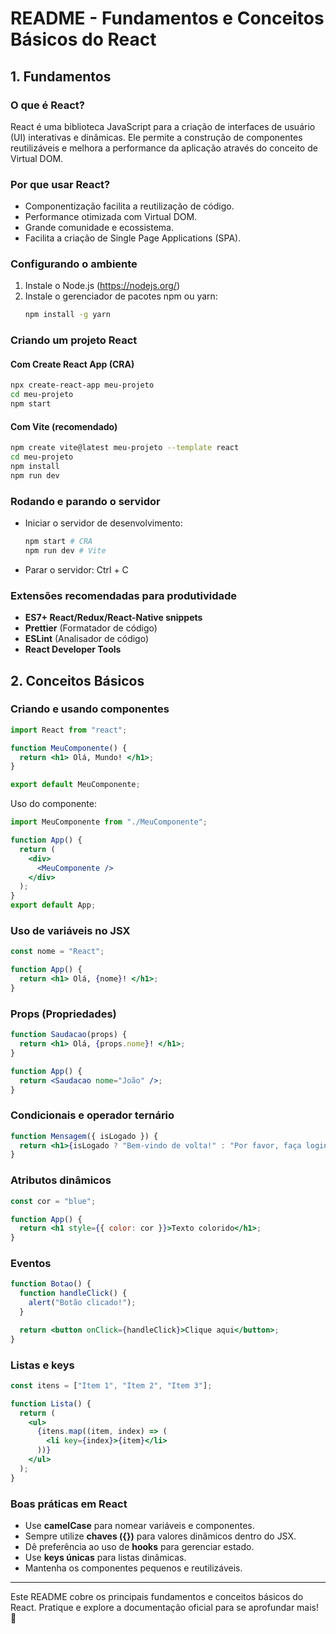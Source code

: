 # README - Fundamentos e Conceitos Básicos do React

## 1. Fundamentos

### O que é React?

React é uma biblioteca JavaScript para a criação de interfaces de usuário (UI) interativas e dinâmicas. Ele permite a construção de componentes reutilizáveis e melhora a performance da aplicação através do conceito de Virtual DOM.

### Por que usar React?

- Componentização facilita a reutilização de código.
- Performance otimizada com Virtual DOM.
- Grande comunidade e ecossistema.
- Facilita a criação de Single Page Applications (SPA).

### Configurando o ambiente

1. Instale o Node.js (https://nodejs.org/)
2. Instale o gerenciador de pacotes npm ou yarn:
   ```sh
   npm install -g yarn
   ```

### Criando um projeto React

#### Com Create React App (CRA)

```sh
npx create-react-app meu-projeto
cd meu-projeto
npm start
```

#### Com Vite (recomendado)

```sh
npm create vite@latest meu-projeto --template react
cd meu-projeto
npm install
npm run dev
```

### Rodando e parando o servidor

- Iniciar o servidor de desenvolvimento:
  ```sh
  npm start # CRA
  npm run dev # Vite
  ```
- Parar o servidor: Ctrl + C

### Extensões recomendadas para produtividade

- **ES7+ React/Redux/React-Native snippets**
- **Prettier** (Formatador de código)
- **ESLint** (Analisador de código)
- **React Developer Tools**

## 2. Conceitos Básicos

### Criando e usando componentes

```jsx
import React from "react";

function MeuComponente() {
  return <h1> Olá, Mundo! </h1>;
}

export default MeuComponente;
```

Uso do componente:

```jsx
import MeuComponente from "./MeuComponente";

function App() {
  return (
    <div>
      <MeuComponente />
    </div>
  );
}
export default App;
```

### Uso de variáveis no JSX

```jsx
const nome = "React";

function App() {
  return <h1> Olá, {nome}! </h1>;
}
```

### Props (Propriedades)

```jsx
function Saudacao(props) {
  return <h1> Olá, {props.nome}! </h1>;
}

function App() {
  return <Saudacao nome="João" />;
}
```

### Condicionais e operador ternário

```jsx
function Mensagem({ isLogado }) {
  return <h1>{isLogado ? "Bem-vindo de volta!" : "Por favor, faça login."}</h1>;
}
```

### Atributos dinâmicos

```jsx
const cor = "blue";

function App() {
  return <h1 style={{ color: cor }}>Texto colorido</h1>;
}
```

### Eventos

```jsx
function Botao() {
  function handleClick() {
    alert("Botão clicado!");
  }

  return <button onClick={handleClick}>Clique aqui</button>;
}
```

### Listas e keys

```jsx
const itens = ["Item 1", "Item 2", "Item 3"];

function Lista() {
  return (
    <ul>
      {itens.map((item, index) => (
        <li key={index}>{item}</li>
      ))}
    </ul>
  );
}
```

### Boas práticas em React

- Use **camelCase** para nomear variáveis e componentes.
- Sempre utilize **chaves ({})** para valores dinâmicos dentro do JSX.
- Dê preferência ao uso de **hooks** para gerenciar estado.
- Use **keys únicas** para listas dinâmicas.
- Mantenha os componentes pequenos e reutilizáveis.

---

Este README cobre os principais fundamentos e conceitos básicos do React. Pratique e explore a documentação oficial para se aprofundar mais! 🚀
